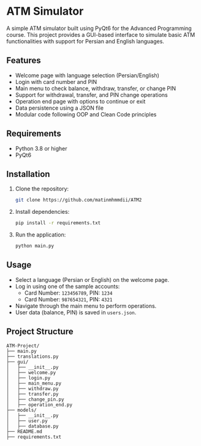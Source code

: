 # ATM Simulator

A simple ATM simulator built using PyQt6 for the Advanced Programming course. This project provides a GUI-based interface to simulate basic ATM functionalities with support for Persian and English languages.

## Features

- Welcome page with language selection (Persian/English)
- Login with card number and PIN
- Main menu to check balance, withdraw, transfer, or change PIN
- Support for withdrawal, transfer, and PIN change operations
- Operation end page with options to continue or exit
- Data persistence using a JSON file
- Modular code following OOP and Clean Code principles

## Requirements

- Python 3.8 or higher
- PyQt6

## Installation

1. Clone the repository:

   ```bash
   git clone https://github.com/matinmhmmdii/ATM2
   ```
2. Install dependencies:

   ```bash
   pip install -r requirements.txt
   ```
3. Run the application:

   ```bash
   python main.py
   ```

## Usage

- Select a language (Persian or English) on the welcome page.
- Log in using one of the sample accounts:
  - Card Number: `123456789`, PIN: `1234`
  - Card Number: `987654321`, PIN: `4321`
- Navigate through the main menu to perform operations.
- User data (balance, PIN) is saved in `users.json`.

## Project Structure

```
ATM-Project/
├── main.py
├── translations.py
├── gui/
│   ├── __init__.py
│   ├── welcome.py
│   ├── login.py
│   ├── main_menu.py
│   ├── withdraw.py
│   ├── transfer.py
│   ├── change_pin.py
│   ├── operation_end.py
├── models/
│   ├── __init__.py
│   ├── user.py
│   ├── database.py
├── README.md
├── requirements.txt
```

## 
